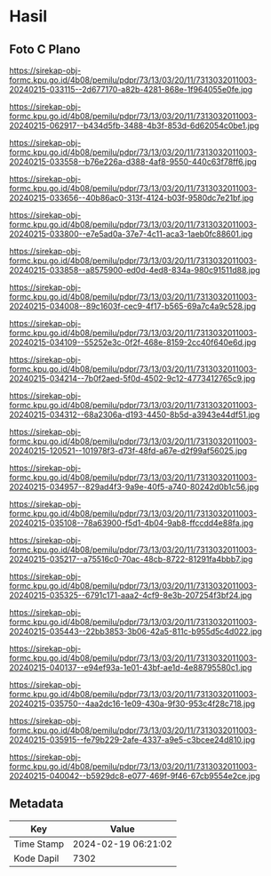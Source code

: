 # Hasil

## Foto C Plano

https://sirekap-obj-formc.kpu.go.id/4b08/pemilu/pdpr/73/13/03/20/11/7313032011003-20240215-033115--2d677170-a82b-4281-868e-1f964055e0fe.jpg

https://sirekap-obj-formc.kpu.go.id/4b08/pemilu/pdpr/73/13/03/20/11/7313032011003-20240215-062917--b434d5fb-3488-4b3f-853d-6d62054c0be1.jpg

https://sirekap-obj-formc.kpu.go.id/4b08/pemilu/pdpr/73/13/03/20/11/7313032011003-20240215-033558--b76e226a-d388-4af8-9550-440c63f78ff6.jpg

https://sirekap-obj-formc.kpu.go.id/4b08/pemilu/pdpr/73/13/03/20/11/7313032011003-20240215-033656--40b86ac0-313f-4124-b03f-9580dc7e21bf.jpg

https://sirekap-obj-formc.kpu.go.id/4b08/pemilu/pdpr/73/13/03/20/11/7313032011003-20240215-033800--e7e5ad0a-37e7-4c11-aca3-1aeb0fc88601.jpg

https://sirekap-obj-formc.kpu.go.id/4b08/pemilu/pdpr/73/13/03/20/11/7313032011003-20240215-033858--a8575900-ed0d-4ed8-834a-980c91511d88.jpg

https://sirekap-obj-formc.kpu.go.id/4b08/pemilu/pdpr/73/13/03/20/11/7313032011003-20240215-034008--89c1603f-cec9-4f17-b565-69a7c4a9c528.jpg

https://sirekap-obj-formc.kpu.go.id/4b08/pemilu/pdpr/73/13/03/20/11/7313032011003-20240215-034109--55252e3c-0f2f-468e-8159-2cc40f640e6d.jpg

https://sirekap-obj-formc.kpu.go.id/4b08/pemilu/pdpr/73/13/03/20/11/7313032011003-20240215-034214--7b0f2aed-5f0d-4502-9c12-4773412765c9.jpg

https://sirekap-obj-formc.kpu.go.id/4b08/pemilu/pdpr/73/13/03/20/11/7313032011003-20240215-034312--68a2306a-d193-4450-8b5d-a3943e44df51.jpg

https://sirekap-obj-formc.kpu.go.id/4b08/pemilu/pdpr/73/13/03/20/11/7313032011003-20240215-120521--101978f3-d73f-48fd-a67e-d2f99af56025.jpg

https://sirekap-obj-formc.kpu.go.id/4b08/pemilu/pdpr/73/13/03/20/11/7313032011003-20240215-034957--829ad4f3-9a9e-40f5-a740-80242d0b1c56.jpg

https://sirekap-obj-formc.kpu.go.id/4b08/pemilu/pdpr/73/13/03/20/11/7313032011003-20240215-035108--78a63900-f5d1-4b04-9ab8-ffccdd4e88fa.jpg

https://sirekap-obj-formc.kpu.go.id/4b08/pemilu/pdpr/73/13/03/20/11/7313032011003-20240215-035217--a75516c0-70ac-48cb-8722-81291fa4bbb7.jpg

https://sirekap-obj-formc.kpu.go.id/4b08/pemilu/pdpr/73/13/03/20/11/7313032011003-20240215-035325--6791c171-aaa2-4cf9-8e3b-207254f3bf24.jpg

https://sirekap-obj-formc.kpu.go.id/4b08/pemilu/pdpr/73/13/03/20/11/7313032011003-20240215-035443--22bb3853-3b06-42a5-811c-b955d5c4d022.jpg

https://sirekap-obj-formc.kpu.go.id/4b08/pemilu/pdpr/73/13/03/20/11/7313032011003-20240215-040137--e94ef93a-1e01-43bf-ae1d-4e88795580c1.jpg

https://sirekap-obj-formc.kpu.go.id/4b08/pemilu/pdpr/73/13/03/20/11/7313032011003-20240215-035750--4aa2dc16-1e09-430a-9f30-953c4f28c718.jpg

https://sirekap-obj-formc.kpu.go.id/4b08/pemilu/pdpr/73/13/03/20/11/7313032011003-20240215-035915--fe79b229-2afe-4337-a9e5-c3bcee24d810.jpg

https://sirekap-obj-formc.kpu.go.id/4b08/pemilu/pdpr/73/13/03/20/11/7313032011003-20240215-040042--b5929dc8-e077-469f-9f46-67cb9554e2ce.jpg


## Metadata

| Key        | Value               |
| ---------- | ------------------- |
| Time Stamp | 2024-02-19 06:21:02 |
| Kode Dapil | 7302                |



